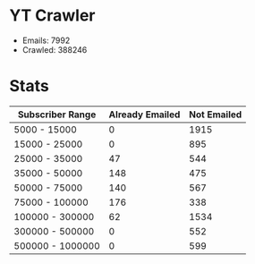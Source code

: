 # YT Crawler
- Emails: 7992
- Crawled: 388246

# Stats
| Subscriber Range  | Already Emailed | Not Emailed |
|-------|-------|-------|
| 5000 - 15000 | 0 | 1915 |
| 15000 - 25000 | 0 | 895 |
| 25000 - 35000 | 47 | 544 |
| 35000 - 50000 | 148 | 475 |
| 50000 - 75000 | 140 | 567 |
| 75000 - 100000 | 176 | 338 |
| 100000 - 300000 | 62 | 1534 |
| 300000 - 500000 | 0 | 552 |
| 500000 - 1000000 | 0 | 599 |
